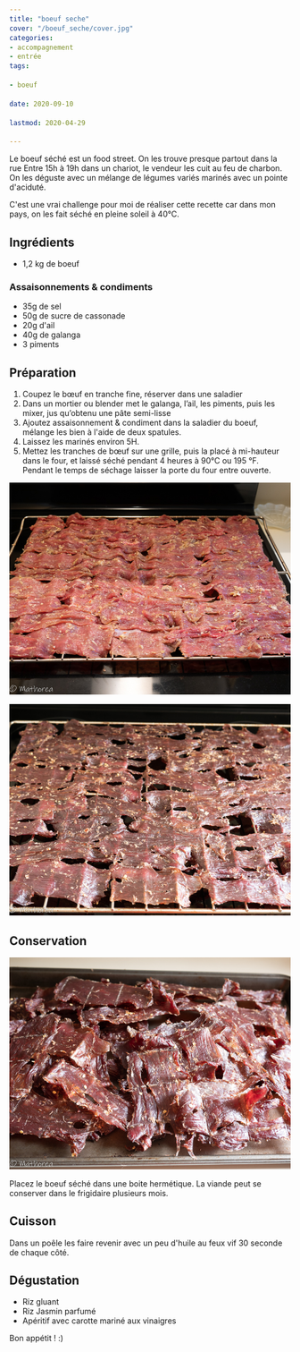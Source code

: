 ```yaml
---
title: "boeuf seche"
cover: "/boeuf_seche/cover.jpg"
categories:
- accompagnement
- entrée
tags:

- boeuf

date: 2020-09-10

lastmod: 2020-04-29

---
```

Le boeuf séché est un food street. On les trouve presque partout dans la rue Entre 15h à 19h dans un chariot, le vendeur les cuit au feu de charbon. On les déguste avec un mélange de légumes variés marinés avec un pointe d'aciduté.
<!--more-->

C'est une vrai challenge pour moi de réaliser cette recette car dans mon pays, on les fait séché en pleine soleil à 40°C. 

## Ingrédients ##

- 1,2 kg de boeuf

### Assaisonnements & condiments 

- 35g de sel
- 50g de sucre de cassonade
- 20g d'ail
- 40g de galanga
- 3 piments

## Préparation ##

1. Coupez le bœuf en tranche fine, réserver dans une saladier
2. Dans un mortier ou blender met le galanga, l’ail,  les piments, puis les mixer, jus qu’obtenu une pâte semi-lisse
3. Ajoutez assaisonnement & condiment dans la saladier du boeuf, mélange les bien à l'aide de deux spatules.
4. Laissez les marinés environ 5H. 
5. Mettez les tranches de bœuf sur une grille, puis la placé à mi-hauteur dans le four, et laissé séché pendant 4 heures à 90°C ou 195 °F. Pendant le temps de séchage laisser la porte du four entre ouverte.

![decoupe](04.jpg)

![decoupe](05.jpg)

## Conservation ##

![resultat](cover.jpg)

Placez le boeuf séché dans une boite hermétique. La viande peut se conserver dans le frigidaire plusieurs mois.

## Cuisson ##

Dans un poêle les faire revenir avec un peu d'huile au feux vif 30 seconde de chaque côté.

## Dégustation ##

- Riz gluant
- Riz Jasmin parfumé
- Apéritif avec carotte mariné aux vinaigres

Bon appétit ! :)
